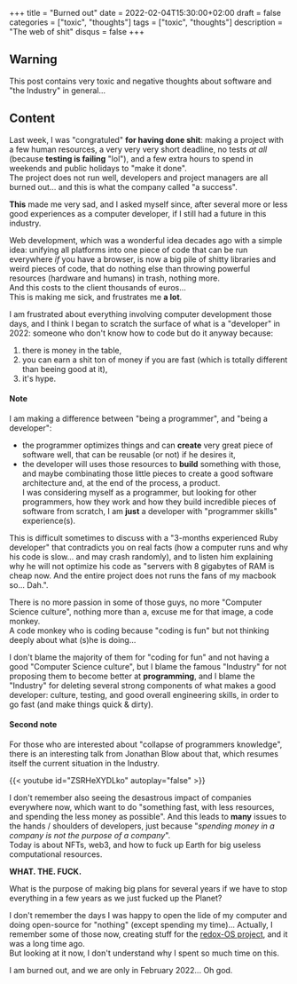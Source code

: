 +++
title = "Burned out"
date = 2022-02-04T15:30:00+02:00
draft = false
categories = ["toxic", "thoughts"]
tags = ["toxic", "thoughts"]
description = "The web of shit"
disqus = false
+++

## Warning

This post contains very toxic and negative thoughts about software and "the Industry" in general...

## Content

Last week, I was "congratuled" **for having done shit**: making a project with a few human resources, a very very very short deadline, no tests *at all* (because **testing is failing** "lol"), and a few extra hours to spend in weekends and public holidays to "make it done".  
The project does not run well, developers and project managers are all burned out... and this is what the company called "a success".

**This** made me very sad, and I asked myself since, after several more or less good experiences as a computer developer, if I still had a future in this industry.

Web development, which was a wonderful idea decades ago with a simple idea: unifying all platforms into one piece of code that can be run everywhere *if* you have a browser, is now a big pile of shitty libraries and weird pieces of code, that do nothing else than throwing powerful resources (hardware and humans) in trash, nothing more.  
And this costs to the client thousands of euros...  
This is making me sick, and frustrates me **a lot**.

I am frustrated about everything involving computer development those days, and I think I began to scratch the surface of what is a "developer" in 2022: someone who don't know how to code but do it anyway because:
1. there is money in the table,
2. you can earn a shit ton of money if you are fast (which is totally different than beeing good at it),
3. it's hype.

#### Note

I am making a difference between "being a programmer", and "being a developer":
* the programmer optimizes things and can **create** very great piece of software well, that can be reusable (or not) if he desires it,  
* the developer will uses those resources to **build** something with those, and maybe combinating those little pieces to create a good software architecture and, at the end of the process, a product.  
I was considering myself as a programmer, but looking for other programmers, how they work and how they build incredible pieces of software from scratch, I am **just** a developer with "programmer skills" experience(s).

This is difficult sometimes to discuss with a "3-months experienced Ruby developer" that contradicts you on real facts (how a computer runs and why his code is slow... and may crash randomly), and to listen him explaining why he will not optimize his code as "servers with 8 gigabytes of RAM is cheap now. And the entire project does not runs the fans of my macbook so... Dah.".

There is no more passion in some of those guys, no more "Computer Science culture", nothing more than a, excuse me for that image, a code monkey.  
A code monkey who is coding because "coding is fun" but not thinking deeply about what (s)he is doing...

I don't blame the majority of them for "coding for fun" and not having a good "Computer Science culture", but I blame the famous "Industry" for not proposing them to become better at **programming**, and I blame the "Industry" for deleting several strong components of what makes a good developer: culture, testing, and good overall engineering skills, in order to go fast (and make things quick & dirty).  

#### Second note 

For those who are interested about "collapse of programmers knowledge", there is an interesting talk from Jonathan Blow about that, which resumes itself the current situation in the Industry.

{{< youtube id="ZSRHeXYDLko" autoplay="false" >}}

I don't remember also seeing the desastrous impact of companies everywhere now, which want to do "something fast, with less resources, and spending the less money as possible".
And this leads to **many** issues to the hands / shoulders of developers, just because "_spending money in a company is not the purpose of a company_".  
Today is about NFTs, web3, and how to fuck up Earth for big useless computational resources.

**WHAT. THE. FUCK.**

What is the purpose of making big plans for several years if we have to stop everything in a few years as we just fucked up the Planet?

I don't remember the days I was happy to open the lide of my computer and doing open-source for "nothing" (except spending my time)... Actually, I remember some of those now, creating stuff for the [redox-OS project](https://www.redox-os.org/), and it was a long time ago.  
But looking at it now, I don't understand why I spent so much time on this.

I am burned out, and we are only in February 2022... Oh god.
